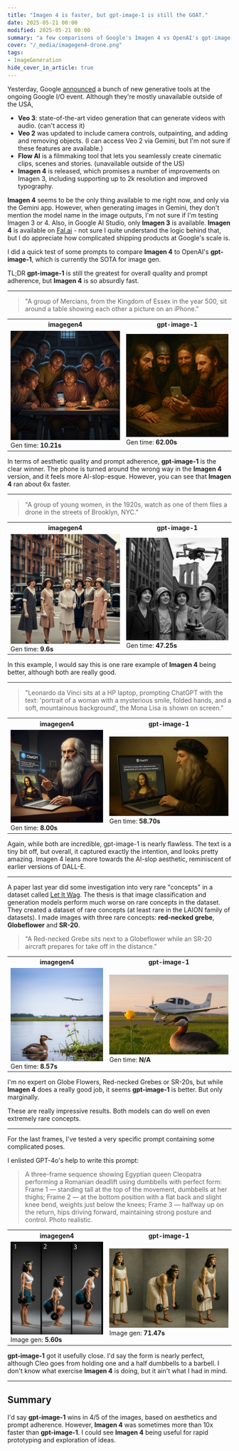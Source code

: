 ```yaml
---
title: "Imagen 4 is faster, but gpt-image-1 is still the GOAT."
date: 2025-05-21 00:00
modified: 2025-05-21 00:00
summary: "a few comparisons of Google's Imagen 4 vs OpenAI's gpt-image-1"
cover: "/_media/imagegen4-drone.png"
tags:
- ImageGeneration
hide_cover_in_article: true
---
```


Yesterday, Google [announced](https://blog.google/technology/ai/generative-media-models-io-2025) a bunch of new generative tools at the ongoing Google I/O event. Although they're mostly unavailable outside of the USA,

* **Veo 3**: state-of-the-art video generation that can generate videos with audio. (can't access it)
* **Veo 2** was updated to include camera controls, outpainting, and adding and removing objects. (I can access Veo 2 via Gemini, but I'm not sure if these features are available.)
* **Flow AI** is a filmmaking tool that lets you seamlessly create cinematic clips, scenes and stories. (unavailable outside of the US)
* **Imagen 4** is released, which promises a number of improvements on Imagen 3, including supporting up to 2k resolution and improved typography.

**Imagen 4** seems to be the only thing available to me right now, and only via the Gemini app. However, when generating images in Gemini, they don't mention the model name in the image outputs, I'm not sure if I'm testing Imagen 3 or 4. Also, in Google AI Studio, only **Imagen 3** is available. **Imagen 4** is available on [Fal.ai](https://fal.ai/models/fal-ai/imagen4/preview) - not sure I quite understand the logic behind that, but I do appreciate how complicated shipping products at Google's scale is.

I did a quick test of some prompts to compare **Imagen 4** to OpenAI's **gpt-image-1**, which is currently the SOTA for image gen.

TL;DR **gpt-image-1** is still the greatest for overall quality and prompt adherence, but **Imagen 4** is so absurdly fast.

---

> "A group of Mercians, from the Kingdom of Essex in the year 500, sit around a table showing each other a picture on an iPhone."

<table>
  <tr>
    <th>imagegen4</th>
    <th>gpt-image-1</th>
  </tr>
  <tr>
    <td><img src="../_media/imagegen4-mercian.png" width="100%"/><br/>Gen time: <strong>10.21s</strong></td>
    <td><img src="../_media/gpt-image-1-mercian.png" width="100%"/><br/>Gen time: <strong>62.00s</strong></td>
  </tr>
</table>

In terms of aesthetic quality and prompt adherence, **gpt-image-1** is the clear winner. The phone is turned around the wrong way in the **Imagen 4** version, and it feels more AI-slop-esque. However, you can see that **Imagen 4** ran about 6x faster.

---

> "A group of young women, in the 1920s, watch as one of them flies a drone in the streets of Brooklyn, NYC."

<table>
  <tr>
    <th>imagegen4</th>
    <th>gpt-image-1</th>
  </tr>
  <tr>
    <td><img src="../_media/imagegen4-drone.png" width="100%"/><br/>Gen time: <strong>9.6s</strong></td>
    <td><img src="../_media/gpt-image-1-drone.png" width="100%"/><br/>Gen time: <strong>47.25s</strong></td>
  </tr>
</table>


In this example, I would say this is one rare example of **Imagen 4** being better, although both are really good.

---

> "Leonardo da Vinci sits at a HP laptop, prompting ChatGPT with the text: 'portrait of a woman with a mysterious smile, folded hands, and a soft, mountainous background', the Mona Lisa is shown on screen."

<table>
  <tr>
    <th>imagegen4</th>
    <th>gpt-image-1</th>
  </tr>
  <tr>
    <td><img src="../_media/imagegen4-vinci.png" width="100%"/><br/>Gen time: <strong>8.00s</strong></td>
    <td><img src="../_media/gpt-image-1-vinci.png" width="100%"/><br/>Gen time: <strong>58.70s</strong></td>
  </tr>
</table>

Again, while both are incredible, gpt-image-1 is nearly flawless. The text is a tiny bit off, but overall, it captured exactly the intention, and looks pretty amazing. Imagen 4 leans more towards the AI-slop aesthetic, reminiscent of earlier versions of DALL-E. 

---

A paper last year did some investigation into very rare "concepts" in a dataset called [Let It Wag](let-it-wag.md). The thesis is that image classification and generation models perform much worse on rare concepts in the dataset. They created a dataset of rare concepts (at least rare in the LAION family of datasets). I made images with three rare concepts: **red-necked grebe**, **Globeflower** and **SR-20**.

> "A Red-necked Grebe sits next to a Globeflower while an SR-20 aircraft prepares for take off in the distance."

<table>
  <tr>
    <th>imagegen4</th>
    <th>gpt-image-1</th>
  </tr>
  <tr>
    <td><img src="../_media/imagegen-1-glebeduck.png" width="100%"/><br/>Gen time: <strong>8.57s</strong></td>
    <td><img src="../_media/gpt-image-1-glebeduck.png" width="100%"/><br/>Gen time: <strong>N/A</strong></td>
  </tr>
</table>

I'm no expert on Globe Flowers, Red-necked Grebes or SR-20s, but while **Imagen 4** does a really good job, it seems **gpt-image-1** is better. But only marginally.

These are really impressive results. Both models can do well on even extremely rare concepts.

---

For the last frames, I've tested a very specific prompt containing some complicated poses.

I enlisted GPT-4o's help to write this prompt:

> A three-frame sequence showing Egyptian queen Cleopatra performing a Romanian deadlift using dumbbells with perfect form: Frame 1 — standing tall at the top of the movement, dumbbells at her thighs; Frame 2 — at the bottom position with a flat back and slight knee bend, weights just below the knees; Frame 3 — halfway up on the return, hips driving forward, maintaining strong posture and control. Photo realistic.

<table>
  <tr>
    <th>imagegen4</th>
    <th>gpt-image-1</th>
  </tr>
  <tr>
    <td><img src="../_media/imagen4-cleo.png" width="100%"/><br/>Image gen: <strong>5.60s</strong></td>
    <td><img src="../_media/gpt-image-1-cleo.png" width="100%"/><br/>Image gen: <strong>71.47s</strong></td>
  </tr>
</table>

**gpt-image-1** got it usefully close. I'd say the form is nearly perfect, although Cleo goes from holding one and a half dumbbells to a barbell. I don't know what exercise **Imagen 4** is doing, but it ain't what I had in mind.

---

## Summary

I'd say **gpt-image-1** wins in 4/5 of the images, based on aesthetics and prompt adherence. However, **Imagen 4** was sometimes more than 10x faster than **gpt-image-1**. I could see **Imagen 4** being useful for rapid prototyping and exploration of ideas.